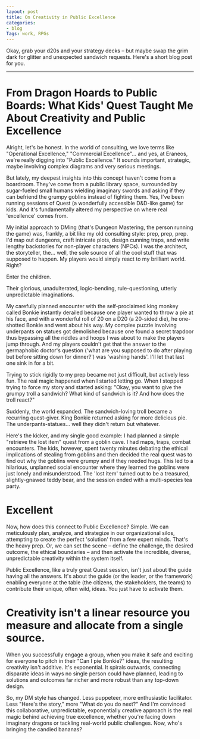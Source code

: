 ```yaml
---
layout: post
title: On Creativity in Public Excellence
categories:
- blog
Tags: work, RPGs
---
```


Okay, grab your d20s and your strategy decks – but maybe swap the grim dark for glitter and unexpected sandwich requests. Here's a short blog post for you.

---

# From Dragon Hoards to Public Boards: What Kids' Quest Taught Me About Creativity and Public Excellence
Alright, let's be honest. In the world of consulting, we love terms like "Operational Excellence," "Commercial Excellence"... 
and yes, at Eraneos, we're really digging into "Public Excellence." It sounds important, strategic, maybe involving complex diagrams and very serious meetings.

But lately, my deepest insights into this concept haven't come from a boardroom. They've come from a public library space, surrounded by sugar-fueled small humans 
wielding imaginary swords and asking if they can befriend the grumpy goblins instead of fighting them. Yes, I've been running sessions of Quest
(a wonderfully accessible D&D-like game) for kids. And it's fundamentally altered my perspective on where real 'excellence' comes from.

My initial approach to DMing (that's Dungeon Mastering, the person running the game) was, frankly, a bit like my old consulting style: prep, prep, prep. 
I'd map out dungeons, craft intricate plots, design cunning traps, and write lengthy backstories for non-player characters (NPCs). I was the architect, 
the storyteller, the… well, the sole source of all the cool stuff that was supposed to happen. My players would simply react to my brilliant world. Right? 

Enter the children.

Their glorious, unadulterated, logic-bending, rule-questioning, utterly unpredictable imaginations.

My carefully planned encounter with the self-proclaimed king monkey called Bonkie instantly derailed because one player wanted to throw a pie at his face, and with a wonderful
roll of 20 on a D20 (a 20-sided die), he one-shotted Bonkie and went about his way. My complex puzzle involving underpants on statues got demolished because one found a secret
trapdoor thus bypassing all the riddles and hoops I was about to make the players jump through. And my players couldn't get that the answer to the germaphobic doctor's question 
('what are you supposed to do after playing but before sitting down for dinner?') was 'washing hands'. I'll let that last one sink in for a bit.

Trying to stick rigidly to my prep became not just difficult, but actively less fun. The real magic happened when I started letting go. When I stopped trying to force my story 
and started asking: "Okay, you want to give the grumpy troll a sandwich? What kind of sandwich is it? And how does the troll react?"

Suddenly, the world expanded. The sandwich-loving troll became a recurring quest-giver. King Bonkie returned asking for more delicious pie. The underpants-statues... well they
didn't return but whatever. 

Here's the kicker, and my single good example: I had planned a simple "retrieve the lost item" quest from a goblin cave. I had maps, traps, combat encounters. 
The kids, however, spent twenty minutes debating the ethical implications of stealing from goblins and then decided the real quest was to find out why the goblins were grumpy and if they needed hugs. 
This led to a hilarious, unplanned social encounter where they learned the goblins were just lonely and misunderstood. The 'lost item' turned out to be a treasured, slightly-gnawed teddy bear, 
and the session ended with a multi-species tea party.

# Excellent
Now, how does this connect to Public Excellence? Simple. We can meticulously plan, analyze, and strategize in our organizational silos, attempting to create the perfect 'solution' from a few expert minds. 
That's the heavy prep. Or, we can set the scene – define the challenge, the desired outcome, the ethical boundaries – and then activate the incredible, diverse, unpredictable creativity within the system itself.

Public Excellence, like a truly great Quest session, isn't just about the guide having all the answers. It's about the guide (or the leader, or the framework) enabling everyone at the table 
(the citizens, the stakeholders, the teams) to contribute their unique, often wild, ideas. You just have to activate them.

# Creativity isn't a linear resource you measure and allocate from a single source. 
When you successfully engage a group, when you make it safe and exciting for everyone to pitch in their "Can I pie Bonkie?" ideas, the resulting creativity isn't additive. 
It's exponential. It spirals outwards, connecting disparate ideas in ways no single person could have planned, leading to solutions and outcomes far richer and more robust than any top-down design.

So, my DM style has changed. Less puppeteer, more enthusiastic facilitator. Less "Here's the story," more "What do you do next?" And I'm convinced this collaborative, unpredictable, 
exponentially creative approach is the real magic behind achieving true excellence, whether you're facing down imaginary dragons or tackling real-world public challenges. Now, who's bringing the candied bananas?
